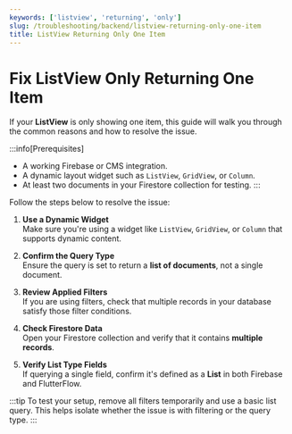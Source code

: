 ```yaml
---
keywords: ['listview', 'returning', 'only']
slug: /troubleshooting/backend/listview-returning-only-one-item
title: ListView Returning Only One Item
---
```

# Fix ListView Only Returning One Item

If your **ListView** is only showing one item, this guide will walk you through the common reasons and how to resolve the issue.

:::info[Prerequisites]
- A working Firebase or CMS integration.
- A dynamic layout widget such as `ListView`, `GridView`, or `Column`.
- At least two documents in your Firestore collection for testing.
:::

Follow the steps below to resolve the issue:

1. **Use a Dynamic Widget**  
   Make sure you're using a widget like `ListView`, `GridView`, or `Column` that supports dynamic content.

2. **Confirm the Query Type**  
   Ensure the query is set to return a **list of documents**, not a single document.

3. **Review Applied Filters**  
   If you are using filters, check that multiple records in your database satisfy those filter conditions.

4. **Check Firestore Data**  
   Open your Firestore collection and verify that it contains **multiple records**.

5. **Verify List Type Fields**  
   If querying a single field, confirm it's defined as a **List** in both Firebase and FlutterFlow.

:::tip
To test your setup, remove all filters temporarily and use a basic list query. This helps isolate whether the issue is with filtering or the query type.
:::